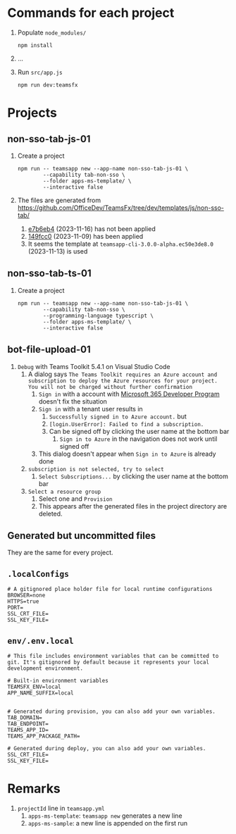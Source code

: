 # Commands for each project

1. Populate `node_modules/`

       npm install

1. ...

1. Run `src/app.js`

       npm run dev:teamsfx


# Projects

## non-sso-tab-js-01

1. Create a project

       npm run -- teamsapp new --app-name non-sso-tab-js-01 \
               --capability tab-non-sso \
               --folder apps-ms-template/ \
               --interactive false

1. The files are generated from https://github.com/OfficeDev/TeamsFx/tree/dev/templates/js/non-sso-tab/
    1. [e7b6eb4](https://github.com/OfficeDev/TeamsFx/commit/e7b6eb4aae11e12c5e0b7c007c18f7e0700f13b9) (2023-11-16) has not been applied
    1. [149fcc0](https://github.com/OfficeDev/TeamsFx/commit/149fcc03572b6f7b244f3b1f9ba92c4e66df3e00) (2023-11-09) has been applied
    1. It seems the template at `teamsapp-cli-3.0.0-alpha.ec50e3de8.0` (2023-11-13) is used

## non-sso-tab-ts-01

1. Create a project

       npm run -- teamsapp new --app-name non-sso-tab-js-01 \
               --capability tab-non-sso \
               --programming-language typescript \
               --folder apps-ms-template/ \
               --interactive false

## bot-file-upload-01

1. `Debug` with Teams Toolkit 5.4.1 on Visual Studio Code
    1. A dialog says `The Teams Toolkit requires an Azure account and subscription to deploy the Azure resources for your project. You will not be charged without further confirmation`
        1. `Sign in` with a account with [Microsoft 365 Developer Program](https://developer.microsoft.com/en-us/microsoft-365/profile) doesn't fix the situation
        1. `Sign in` with a tenant user results in
            1. `Successfully signed in to Azure account.` but
            1. `[login.UserError]: Failed to find a subscription.`
            1. Can be signed off by clicking the user name at the bottom bar
                1. `Sign in to Azure` in the navigation does not work until signed off
        1. This dialog doesn't appear when `Sign in to Azure` is already done
    1. `subscription is not selected, try to select`
        1. `Select Subscriptions...` by clicking the user name at the bottom bar
    1. `Select a resource group`
        1. Select one and `Provision`
        1. This appears after the generated files in the project directory are deleted.


## Generated but uncommitted files

They are the same for every project.

## `.localConfigs`

    # A gitignored place holder file for local runtime configurations
    BROWSER=none
    HTTPS=true
    PORT=
    SSL_CRT_FILE=
    SSL_KEY_FILE=

## `env/.env.local`

    # This file includes environment variables that can be committed to git. It's gitignored by default because it represents your local development environment.

    # Built-in environment variables
    TEAMSFX_ENV=local
    APP_NAME_SUFFIX=local


    # Generated during provision, you can also add your own variables.
    TAB_DOMAIN=
    TAB_ENDPOINT=
    TEAMS_APP_ID=
    TEAMS_APP_PACKAGE_PATH=

    # Generated during deploy, you can also add your own variables.
    SSL_CRT_FILE=
    SSL_KEY_FILE=


# Remarks

1. `projectId` line in `teamsapp.yml`
    1. `apps-ms-template`: `teamsapp new` generates a new line
    2. `apps-ms-sample`: a new line is appended on the first run


